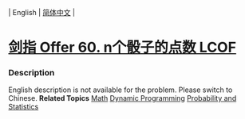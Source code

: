 | English | [简体中文](README.md) |

# [剑指 Offer 60. n个骰子的点数  LCOF](https://leetcode.cn/problems/nge-tou-zi-de-dian-shu-lcof)
 ### Description
English description is not available for the problem. Please switch to Chinese.
**Related Topics**  [Math](https://leetcode.cn/tag/math) [Dynamic Programming](https://leetcode.cn/tag/dynamic-programming) [Probability and Statistics](https://leetcode.cn/tag/probability-and-statistics) 